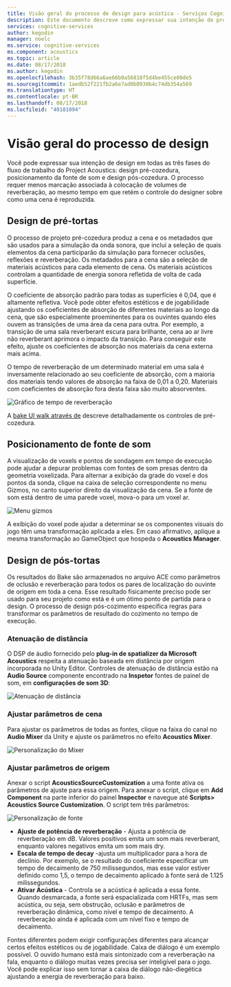 ```yaml
---
title: Visão geral do processo de design para acústica - Serviços Cognitivos
description: Este documento descreve como expressar sua intenção de projeto em todas as três fases do fluxo de trabalho Acústica do Projeto.
services: cognitive-services
author: kegodin
manager: noelc
ms.service: cognitive-services
ms.component: acoustics
ms.topic: article
ms.date: 08/17/2018
ms.author: kegodin
ms.openlocfilehash: 3b35f78d66a6ae66b0a56818f5d4be455ce00de5
ms.sourcegitcommit: 1aedb52f221fb2a6e7ad0b0930b4c74db354a569
ms.translationtype: HT
ms.contentlocale: pt-BR
ms.lasthandoff: 08/17/2018
ms.locfileid: "40181094"
---
```

# <a name="design-process-overview"></a>Visão geral do processo de design
Você pode expressar sua intenção de design em todas as três fases do fluxo de trabalho do Project Acoustics: design pré-cozedura, posicionamento da fonte de som e design pós-cozedura. O processo requer menos marcação associada à colocação de volumes de reverberação, ao mesmo tempo em que retém o controle do designer sobre como uma cena é reproduzida.

## <a name="pre-bake-design"></a>Design de pré-tortas
O processo de projeto pré-cozedura produz a cena e os metadados que são usados para a simulação da onda sonora, que inclui a seleção de quais elementos da cena participarão da simulação para fornecer oclusões, reflexões e reverberação. Os metadados para a cena são a seleção de materiais acústicos para cada elemento de cena. Os materiais acústicos controlam a quantidade de energia sonora refletida de volta de cada superfície.

O coeficiente de absorção padrão para todas as superfícies é 0,04, que é altamente refletiva. Você pode obter efeitos estéticos e de jogabilidade ajustando os coeficientes de absorção de diferentes materiais ao longo da cena, que são especialmente proeminentes para os ouvintes quando eles ouvem as transições de uma área da cena para outra. Por exemplo, a transição de uma sala reverberant escura para brilhante, cena ao ar livre não reverberant aprimora o impacto da transição. Para conseguir este efeito, ajuste os coeficientes de absorção nos materiais da cena externa mais acima.

O tempo de reverberação de um determinado material em uma sala é inversamente relacionado ao seu coeficiente de absorção, com a maioria dos materiais tendo valores de absorção na faixa de 0,01 a 0,20. Materiais com coeficientes de absorção fora desta faixa são muito absorventes.

![Gráfico de tempo de reverberação](media/ReverbTimeGraph.png)

A [bake UI walk através de](bake-ui-walkthrough.md) descreve detalhadamente os controles de pré-cozedura.

## <a name="sound-source-placement"></a>Posicionamento de fonte de som
A visualização de voxels e pontos de sondagem em tempo de execução pode ajudar a depurar problemas com fontes de som presas dentro da geometria voxelizada. Para alternar a exibição da grade do voxel e dos pontos da sonda, clique na caixa de seleção correspondente no menu Gizmos, no canto superior direito da visualização da cena. Se a fonte de som está dentro de uma parede voxel, mova-o para um voxel ar.

![Menu gizmos](media/GizmosMenu.png)  

A exibição do voxel pode ajudar a determinar se os componentes visuais do jogo têm uma transformação aplicada a eles. Em caso afirmativo, aplique a mesma transformação ao GameObject que hospeda o **Acoustics Manager**.

## <a name="post-bake-design"></a>Design de pós-tortas
Os resultados do Bake são armazenados no arquivo ACE como parâmetros de oclusão e reverberação para todos os pares de localização do ouvinte de origem em toda a cena. Esse resultado fisicamente preciso pode ser usado para seu projeto como está e é um ótimo ponto de partida para o design. O processo de design pós-cozimento especifica regras para transformar os parâmetros de resultado do cozimento no tempo de execução.

### <a name="distance-based-attenuation"></a>Atenuação de distância
O DSP de áudio fornecido pelo **plug-in de spatializer da Microsoft Acoustics** respeita a atenuação baseada em distância por origem incorporada no Unity Editor. Controles de atenuação de distância estão na **Audio Source** componente encontrado na **Inspetor** fontes de painel de som, em **configurações de som 3D**:

![Atenuação de distância](media/distanceattenuation.png)

### <a name="tuning-scene-parameters"></a>Ajustar parâmetros de cena
Para ajustar os parâmetros de todas as fontes, clique na faixa do canal no **Audio Mixer** da Unity e ajuste os parâmetros no efeito **Acoustics Mixer**.

![Personalização do Mixer](media/MixerParameters.png)

### <a name="tuning-source-parameters"></a>Ajustar parâmetros de origem
Anexar o script **AcousticsSourceCustomization** a uma fonte ativa os parâmetros de ajuste para essa origem. Para anexar o script, clique em **Add Component** na parte inferior do painel **Inspector** e navegue até **Scripts> Acoustics Source Customization**. O script tem três parâmetros:

![Personalização de fonte](media/SourceCustomization.png)

* **Ajuste de potência de reverberação** - Ajusta a potência de reverberação em dB. Valores positivos emita um som mais reverberant, enquanto valores negativos emita um som mais dry.
* **Escala de tempo de decay** -ajusta um multiplicador para a hora de declínio. Por exemplo, se o resultado do coeficiente especificar um tempo de decaimento de 750 milissegundos, mas esse valor estiver definido como 1,5, o tempo de decaimento aplicado à fonte será de 1.125 milissegundos.
* **Ativar Acústica** - Controla se a acústica é aplicada a essa fonte. Quando desmarcada, a fonte será espacializada com HRTFs, mas sem acústica, ou seja, sem obstrução, oclusão e parâmetros de reverberação dinâmica, como nível e tempo de decaimento. A reverberação ainda é aplicada com um nível fixo e tempo de decaimento.

Fontes diferentes podem exigir configurações diferentes para alcançar certos efeitos estéticos ou de jogabilidade. Caixa de diálogo é um exemplo possível. O ouvido humano está mais sintonizado com a reverberação na fala, enquanto o diálogo muitas vezes precisa ser inteligível para o jogo. Você pode explicar isso sem tornar a caixa de diálogo não-diegética ajustando a energia de reverberação para baixo.
